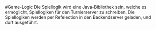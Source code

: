#Game-Logic
Die Spiellogik wird eine Java-Bibliothek sein, welche es ermöglicht, Spiellogiken für den Turnierserver zu schreiben. Die Spiellogiken werden per Refelection in den Backendserver geladen, und dort ausgeführt.